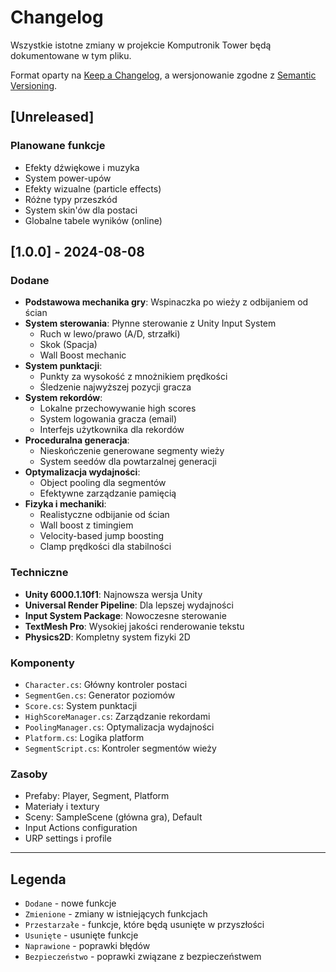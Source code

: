 # Changelog

Wszystkie istotne zmiany w projekcie Komputronik Tower będą dokumentowane w tym pliku.

Format oparty na [Keep a Changelog](https://keepachangelog.com/pl/1.0.0/),
a wersjonowanie zgodne z [Semantic Versioning](https://semver.org/lang/pl/).

## [Unreleased]

### Planowane funkcje
- Efekty dźwiękowe i muzyka
- System power-upów
- Efekty wizualne (particle effects)
- Różne typy przeszkód
- System skin'ów dla postaci
- Globalne tabele wyników (online)

## [1.0.0] - 2024-08-08

### Dodane
- **Podstawowa mechanika gry**: Wspinaczka po wieży z odbijaniem od ścian
- **System sterowania**: Płynne sterowanie z Unity Input System
  - Ruch w lewo/prawo (A/D, strzałki)
  - Skok (Spacja)
  - Wall Boost mechanic
- **System punktacji**: 
  - Punkty za wysokość z mnożnikiem prędkości
  - Śledzenie najwyższej pozycji gracza
- **System rekordów**:
  - Lokalne przechowywanie high scores
  - System logowania gracza (email)
  - Interfejs użytkownika dla rekordów
- **Proceduralna generacja**:
  - Nieskończenie generowane segmenty wieży
  - System seedów dla powtarzalnej generacji
- **Optymalizacja wydajności**:
  - Object pooling dla segmentów
  - Efektywne zarządzanie pamięcią
- **Fizyka i mechaniki**:
  - Realistyczne odbijanie od ścian
  - Wall boost z timingiem
  - Velocity-based jump boosting
  - Clamp prędkości dla stabilności

### Techniczne
- **Unity 6000.1.10f1**: Najnowsza wersja Unity
- **Universal Render Pipeline**: Dla lepszej wydajności
- **Input System Package**: Nowoczesne sterowanie
- **TextMesh Pro**: Wysokiej jakości renderowanie tekstu
- **Physics2D**: Kompletny system fizyki 2D

### Komponenty
- `Character.cs`: Główny kontroler postaci
- `SegmentGen.cs`: Generator poziomów
- `Score.cs`: System punktacji
- `HighScoreManager.cs`: Zarządzanie rekordami
- `PoolingManager.cs`: Optymalizacja wydajności
- `Platform.cs`: Logika platform
- `SegmentScript.cs`: Kontroler segmentów wieży

### Zasoby
- Prefaby: Player, Segment, Platform
- Materiały i textury
- Sceny: SampleScene (główna gra), Default
- Input Actions configuration
- URP settings i profile

---

## Legenda

- `Dodane` - nowe funkcje
- `Zmienione` - zmiany w istniejących funkcjach
- `Przestarzałe` - funkcje, które będą usunięte w przyszłości
- `Usunięte` - usunięte funkcje
- `Naprawione` - poprawki błędów
- `Bezpieczeństwo` - poprawki związane z bezpieczeństwem